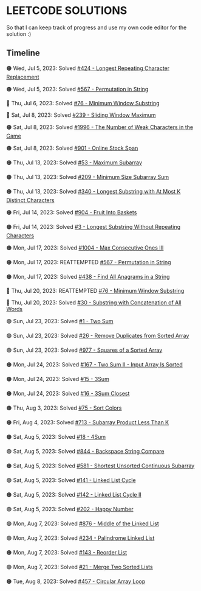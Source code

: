 # LEETCODE SOLUTIONS

So that I can keep track of progress and use my own code editor for the solution :)

## Timeline

🟠 Wed, Jul 5, 2023: Solved <a href="https://leetcode.com/problems/longest-repeating-character-replacement">#424 - Longest Repeating Character Replacement</a>

🟠 Wed, Jul 5, 2023: Solved <a href="https://leetcode.com/problems/permutation-in-string">#567 - Permutation in String</a>

🔴 Thu, Jul 6, 2023: Solved <a href="https://leetcode.com/problems/minimum-window-substring">#76 - Minimum Window Substring</a>

🔴 Sat, Jul 8, 2023: Solved <a href="https://leetcode.com/problems/sliding-window-maximum">#239 - Sliding Window Maximum</a>

🟠 Sat, Jul 8, 2023: Solved <a href="https://leetcode.com/problems/the-number-of-weak-characters-in-the-game">#1996 - The Number of Weak Characters in the Game</a>

🟠 Sat, Jul 8, 2023: Solved <a href="https://leetcode.com/problems/online-stock-span">#901 - Online Stock Span</a>

🟠 Thu, Jul 13, 2023: Solved <a href="https://leetcode.com/problems/maximum-subarray">#53 - Maximum Subarray</a>

🟠 Thu, Jul 13, 2023: Solved <a href="https://leetcode.com/problems/minimum-size-subarray-sum">#209 - Minimum Size Subarray Sum</a>

🟠 Thu, Jul 13, 2023: Solved <a href="https://leetcode.com/problems/longest-substring-with-at-most-k-distinct-characters">#340 - Longest Substring with At Most K Distinct Characters</a>

🟠 Fri, Jul 14, 2023: Solved <a href="https://leetcode.com/problems/fruit-into-baskets">#904 - Fruit Into Baskets</a>

🟠 Fri, Jul 14, 2023: Solved <a href="https://leetcode.com/problems/longest-substring-without-repeating-characters">#3 - Longest Substring Without Repeating Characters</a>

🟠 Mon, Jul 17, 2023: Solved <a href="https://leetcode.com/problems/max-consecutive-ones-iii">#1004 - Max Consecutive Ones III</a>

🟠 Mon, Jul 17, 2023: REATTEMPTED <a href="https://leetcode.com/problems/permutation-in-string">#567 - Permutation in String</a>

🟠 Mon, Jul 17, 2023: Solved <a href="https://leetcode.com/problems/find-all-anagrams-in-a-string">#438 - Find All Anagrams in a String</a>

🔴 Thu, Jul 20, 2023: REATTEMPTED <a href="https://leetcode.com/problems/minimum-window-substring">#76 - Minimum Window Substring</a>

🔴 Thu, Jul 20, 2023: Solved <a href="https://leetcode.com/problems/substring-with-concatenation-of-all-words">#30 - Substring with Concatenation of All Words</a>

🟢 Sun, Jul 23, 2023: Solved <a href="https://leetcode.com/problems/two-sum">#1 - Two Sum</a>

🟢 Sun, Jul 23, 2023: Solved <a href="https://leetcode.com/problems/remove-duplicates-from-sorted-array">#26 - Remove Duplicates from Sorted Array</a>

🟢 Sun, Jul 23, 2023: Solved <a href="https://leetcode.com/problems/squares-of-a-sorted-array">#977 - Squares of a Sorted Array</a>

🟠 Mon, Jul 24, 2023: Solved <a href="https://leetcode.com/problems/two-sum-ii-input-array-is-sorted">#167 - Two Sum II - Input Array Is Sorted</a>

🟠 Mon, Jul 24, 2023: Solved <a href="https://leetcode.com/problems/3sum">#15 - 3Sum</a>

🟠 Mon, Jul 24, 2023: Solved <a href="https://leetcode.com/problems/3sum-closest">#16 - 3Sum Closest</a>

🟠 Thu, Aug 3, 2023: Solved <a href="https://leetcode.com/problems/sort-colors">#75 - Sort Colors</a>

🟠 Fri, Aug 4, 2023: Solved <a href="https://leetcode.com/problems/subarray-product-less-than-k">#713 - Subarray Product Less Than K</a>

🟠 Sat, Aug 5, 2023: Solved <a href="https://leetcode.com/problems/4sum">#18 - 4Sum</a>

🟢 Sat, Aug 5, 2023: Solved <a href="https://leetcode.com/problems/backspace-string-compare">#844 - Backspace String Compare</a>

🟠 Sat, Aug 5, 2023: Solved <a href="https://leetcode.com/problems/shortest-unsorted-continuous-subarray">#581 - Shortest Unsorted Continuous Subarray</a>

🟢 Sat, Aug 5, 2023: Solved <a href="https://leetcode.com/problems/linked-list-cycle">#141 - Linked List Cycle</a>

🟠 Sat, Aug 5, 2023: Solved <a href="https://leetcode.com/problems/linked-list-cycle-ii">#142 - Linked List Cycle II</a>

🟢 Sat, Aug 5, 2023: Solved <a href="https://leetcode.com/problems/happy-number">#202 - Happy Number</a>

🟢 Mon, Aug 7, 2023: Solved <a href="https://leetcode.com/problems/middle-of-the-linked-list">#876 - Middle of the Linked List</a>

🟢 Mon, Aug 7, 2023: Solved <a href="https://leetcode.com/problems/palindrome-linked-list">#234 - Palindrome Linked List</a>

🟠 Mon, Aug 7, 2023: Solved <a href="https://leetcode.com/problems/reorder-list">#143 - Reorder List</a>

🟢 Mon, Aug 7, 2023: Solved <a href="https://leetcode.com/problems/merge-two-sorted-lists">#21 - Merge Two Sorted Lists</a>

🟠 Tue, Aug 8, 2023: Solved <a href="https://leetcode.com/problems/circular-array-loop">#457 - Circular Array Loop</a>

